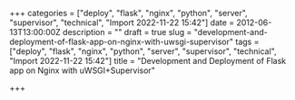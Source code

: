 +++
categories = ["deploy", "flask", "nginx", "python", "server", "supervisor", "technical", "Import 2022-11-22 15:42"]
date = 2012-06-13T13:00:00Z
description = ""
draft = true
slug = "development-and-deployment-of-flask-app-on-nginx-with-uwsgi-supervisor"
tags = ["deploy", "flask", "nginx", "python", "server", "supervisor", "technical", "Import 2022-11-22 15:42"]
title = "Development and Deployment of Flask app on Nginx with uWSGI+Supervisor"

+++




